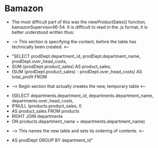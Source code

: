 # Bamazon

* The most difficult part of this was the viewProductSales() function, bamazonSupervisor46-54.  It is difficult to read in the .js format, it is better understood written thus:

* --> This section is specifying the content, before the table has technically been created. <--
- "SELECT prodDept.department_id, prodDept.department_name, prodDept.over_head_costs,
- SUM (prodDept.product_sales) AS product_sales,
- (SUM (prodDept.product_sales) - prodDept.over_head_costs) AS total_profit FROM
* --> Begin section that actually creates the new, temporary table <--
- (SELECT departments.department_id, departments.department_name, departments.over_head_costs,
- IFNULL (products.product_sales, 0
- AS product_sales FROM products
- RIGHT JOIN departments
- ON products.department_name = departments.department_name)
* --> This names the new table and sets its ordering of contents. <--
- AS prodDept GROUP BY department_id"
